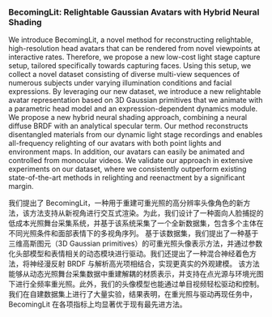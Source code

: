 ### BecomingLit: Relightable Gaussian Avatars with Hybrid Neural Shading

We introduce BecomingLit, a novel method for reconstructing relightable, high-resolution head avatars that can be rendered from novel viewpoints at interactive rates. Therefore, we propose a new low-cost light stage capture setup, tailored specifically towards capturing faces. Using this setup, we collect a novel dataset consisting of diverse multi-view sequences of numerous subjects under varying illumination conditions and facial expressions. By leveraging our new dataset, we introduce a new relightable avatar representation based on 3D Gaussian primitives that we animate with a parametric head model and an expression-dependent dynamics module. We propose a new hybrid neural shading approach, combining a neural diffuse BRDF with an analytical specular term. Our method reconstructs disentangled materials from our dynamic light stage recordings and enables all-frequency relighting of our avatars with both point lights and environment maps. In addition, our avatars can easily be animated and controlled from monocular videos. We validate our approach in extensive experiments on our dataset, where we consistently outperform existing state-of-the-art methods in relighting and reenactment by a significant margin.

我们提出了 BecomingLit，一种用于重建可重光照的高分辨率头像角色的新方法，该方法支持从新视角进行交互式渲染。为此，我们设计了一种面向人脸捕捉的低成本光照舞台采集系统，并基于该系统采集了一个全新数据集，包含多个主体在不同光照条件和面部表情下的多视角序列。
基于该数据集，我们提出了一种基于三维高斯图元（3D Gaussian primitives）的可重光照头像表示方法，并通过参数化头部模型和表情相关的动态模块进行驱动。我们还提出了一种混合神经着色方法，将神经漫反射 BRDF 与解析高光项相结合，实现更真实的外观建模。
该方法能够从动态光照舞台采集数据中重建解耦的材质表示，并支持在点光源与环境光图下进行全频率重光照。此外，我们的头像模型也能通过单目视频轻松驱动和控制。
我们在自建数据集上进行了大量实验，结果表明，在重光照与驱动再现任务中，BecomingLit 在各项指标上均显著优于现有最先进方法。
